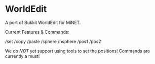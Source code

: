 # WorldEdit
A port of Bukkit WorldEdit for MiNET.

Current Features & Commands:

/set
/copy
/paste
/sphere
/hsphere
/pos1
/pos2

We do *NOT* yet support using tools to set the positions! Commands are currently a must!